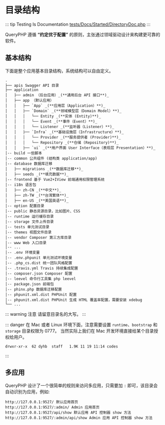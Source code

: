 # 目录结构

::: tip Testing Is Documentation
[tests/Docs/Started/DirectoryDoc.php](https://github.com/hunzhiwange/framework/blob/master/tests/Docs/Started/DirectoryDoc.php)
:::
    
QueryPHP 遵循 **“约定优于配置”** 的原则，主张通过领域驱动设计来构建更可靠的软件。

## 基本结构

下面是整个应用基本目录结构，系统结构可以自由定义。

```
.
├── apis Swagger API 目录
├── application
│   ├── admin （后台应用）_(**通用后台 API 接口**)_
│   ├── app （默认应用）
│   │   ├── `App` _(**应用层（Application）**)_
│   │   ├── `Domain` _(**领域模型层（Domain Model）**)_
│   │   │   └── Entity _(**实体 (Entity)**)_
│   │   │   └── Event _(**事件（Event）**)_
│   │   │   └── Listener _(**监听器（Listener）**)_
│   │   ├── `Infra` _(**基础设施层（Infrastructure）**)_
│   │   │   └── Provider _(**服务提供者 (Provider)**)_
│   │   │   └── Repository _(**仓储 (Repository)**)_
│   │   ├── `ui` _(**用户界面 User Interface（表现层 Presentation）**)_
│-- build 一些脚本
│-- common 公共组件 (结构类 application/app)
│-- database 数据库迁移
│   ├── migrations _(**数据库迁移**)_
│   ├── seeds _(**填充数据**)_
│-- frontend 基于 Vue2+IView 前端通用权限管理系统
│-- i18n 语言包
│   ├── zh-CN _(**中文**)_
│   ├── zh-TW _(**台湾繁体**)_
│   ├── en-US _(**美国英语**)_
│-- option 配置目录
│-- public 静态资源目录，比如图片、CSS
│-- runtime 运行缓存目录
│-- storage 文件上传目录
│-- tests 单元测试目录
│-- themes 视图文件目录
│-- vendor Composer 第三方库目录
│-- www Web 入口目录
│-- ...
│-- .env 环境变量
│-- .env.phpunit 单元测试环境变量
│-- .php_cs.dist 统一团队风格配置
│-- .travis.yml Travis 持续集成配置
│-- composer.json Composer 配置
│-- leevel 命令行工具集 php leevel
│-- package.json 前端包
│-- phinx.php 数据库迁移配置
│-- phpunit.xml.dist PHPUnit 配置
│-- phpunit.xml.dist PHPUnit 生成 HTML 覆盖率配置，需要安装 xdebug
└── ...
```

::: warning 注意
请留意目录名的大写。
:::

::: danger
在 Mac 或者 Linux 环境下面，注意需要设置 `runtime`、`bootstrap` 和 `storage` 目录权限为 0777。
当然实际上我们在 Mac 开发环境直接给某个目录授权给用户。
```
drwxr-xr-x  62 dyhb  staff   1.9K 11 19 11:14 codes
```
:::


## 多应用

QueryPHP 设计了一个很简单的规则来访问多应用，只需要加 `:` 即可，该目录会自动识别为应用，例如:

```
http://127.0.0.1:9527/ 默认应用首页
http://127.0.0.1:9527/:admin/ Admin 应用首页
http://127.0.0.1:9527/api/show 默认应用 API 控制器 show 方法
http://127.0.0.1:9527/:admin/api/show Admin 应用 API 控制器 show 方法
```